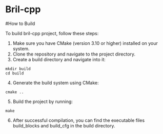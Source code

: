 Bril-cpp
=======
#How to Build

To build bril-cpp project, follow these steps:
1. Make sure you have CMake (version 3.10 or higher) installed on your system.
2. Clone the repository and navigate to the project directory.
3. Create a build directory and navigate into it:

```bash=
mkdir build
cd build
```

4. Generate the build system using CMake:

```bash=
cmake ..
```

5. Build the project by running:

```base=
make
```

6. After successful compilation, you can find the executable files build_blocks and build_cfg in the build directory.
